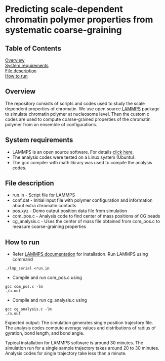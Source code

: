 # Predicting scale-dependent chromatin polymer properties from systematic coarse-graining

## Table of Contents  
[Overview](#overview)  
[System requirements](#system-requirements)  
[File description](#file-description)  
[How to run](#how-to-run)  

## Overview
The repository consists of scripts and codes used to study the scale dependent properties of chromatin. We use open source [LAMMPS](https://www.lammps.org/) package to simulate chromatin polymer at nucleosome level. Then the custom c codes are used to compute coarse-grained properties of the chromatin polymer from an ensemble of configurations. 
## System requirements
- LAMMPS is an open source software. For details [click here](https://docs.lammps.org/Install.html).
- The analysis codes were tested on a Linux system (Ubuntu).
- The gcc compiler with math library was used to compile the analysis codes.

## File description
- run.in        - Script file for LAMMPS 
- conf.dat      - Initial input file with polymer configuration and information about extra chromatin contacts
- pos.xyz       - Demo output position data file from simulation
- com_pos.c     - Analysis code to find center of mass positions of CG beads 
- cg_analysis.c - Uses the center of mass file obtained from com_pos.c to measure coarse-graining properties

## How to run
- Refer [LAMMPS documentation](https://docs.lammps.org/Install.html) for installation. Run LAMMPS using command 
```
./lmp_serial <run.in
```
- Compile and run com_pos.c using 
```
gcc com_pos.c -lm
./a.out
```
- Compile and run cg_analysis.c using 
```
gcc cg_analysis.c -lm
./a.out
```


Expected output: The simulation generates single position trajectory file. The analysis codes compute average values and distributions of radius of gyration, bond length, and bond angle.


Typical installation for LAMMPS software is around 30 minutes. The simulation run for a single sample trajectory takes around 20 to 30 minutes. Analysis codes for single trajectory take less than a minute.

